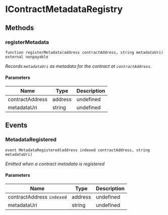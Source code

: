# IContractMetadataRegistry









## Methods

### registerMetadata

```solidity
function registerMetadata(address contractAddress, string metadataUri) external nonpayable
```



*Records `metadataUri` as metadata for the contract at `contractAddress`.*

#### Parameters

| Name | Type | Description |
|---|---|---|
| contractAddress | address | undefined |
| metadataUri | string | undefined |



## Events

### MetadataRegistered

```solidity
event MetadataRegistered(address indexed contractAddress, string metadataUri)
```



*Emitted when a contract metadata is registered*

#### Parameters

| Name | Type | Description |
|---|---|---|
| contractAddress `indexed` | address | undefined |
| metadataUri  | string | undefined |



